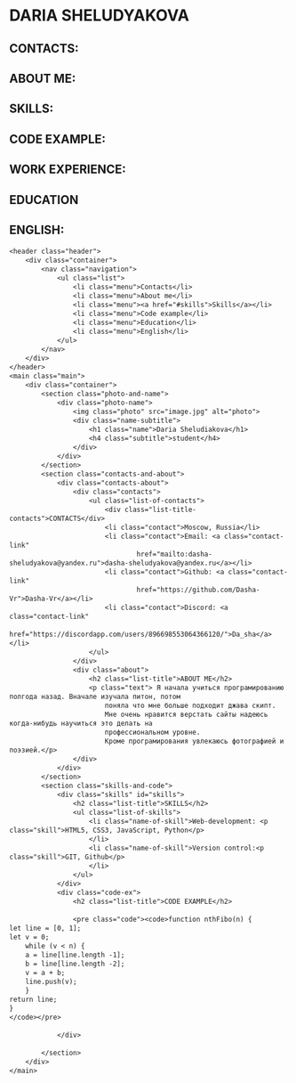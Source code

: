  # DARIA SHELUDYAKOVA
 ## CONTACTS:
 ## ABOUT ME:
 ## SKILLS:
 ## CODE EXAMPLE:
 ## WORK EXPERIENCE:
 ## EDUCATION
 ## ENGLISH:

<!DOCTYPE html>
<html lang="en">

<head>
    <meta charset="UTF-8">
    <meta http-equiv="X-UA-Compatible" content="IE=edge">
    <meta name="viewport" content="width=device-width, initial-scale=1.0">
    <link href="style.css" type="text/css" rel="stylesheet">
    <link href="normalize.css" type="text/css" rel="stylesheet">
    <link rel="icon" href="Smiley.ico">
    <title>CV</title>
    <link rel="preconnect" href="https://fonts.googleapis.com">
    <link rel="preconnect" href="https://fonts.gstatic.com" crossorigin>
    <link href="https://fonts.googleapis.com/css2?family=Roboto:wght@100;400;500;700&display=swap" rel="stylesheet">
    
</head>

<body>

    <header class="header">
        <div class="container">
            <nav class="navigation">
                <ul class="list">
                    <li class="menu">Contacts</li>
                    <li class="menu">About me</li>
                    <li class="menu"><a href="#skills">Skills</a></li>
                    <li class="menu">Code example</li>
                    <li class="menu">Education</li>
                    <li class="menu">English</li>
                </ul>
            </nav>
        </div>
    </header>
    <main class="main">
        <div class="container">
            <section class="photo-and-name">
                <div class="photo-name">
                    <img class="photo" src="image.jpg" alt="photo">
                    <div class="name-subtitle">
                        <h1 class="name">Daria Sheludiakova</h1>
                        <h4 class="subtitle">student</h4>
                    </div>
                </div>
            </section>
            <section class="contacts-and-about">
                <div class="contacts-about">
                    <div class="contacts">
                        <ul class="list-of-contacts">
                            <div class="list-title-contacts">CONTACTS</div>
                            <li class="contact">Moscow, Russia</li>
                            <li class="contact">Email: <a class="contact-link"
                                    href="mailto:dasha-sheludyakova@yandex.ru">dasha-sheludyakova@yandex.ru</a></li>
                            <li class="contact">Github: <a class="contact-link"
                                    href="https://github.com/Dasha-Vr">Dasha-Vr</a></li>
                            <li class="contact">Discord: <a class="contact-link"
                                    href="https://discordapp.com/users/896698553064366120/">Da_sha</a></li>
                        </ul>
                    </div>
                    <div class="about">
                        <h2 class="list-title">ABOUT ME</h2>
                        <p class="text"> Я начала учиться програмированию полгода назад. Вначале изучала питон, потом
                            поняла что мне больше подходит джава скипт.
                            Мне очень нравится верстать сайты надеюсь когда-нибудь научиться это делать на
                            профессиональном уровне.
                            Кроме програмирования увлекаюсь фотографией и поэзией.</p>
                    </div>
                </div>
            </section>
            <section class="skills-and-code">
                <div class="skills" id="skills">
                    <h2 class="list-title">SKILLS</h2>
                    <ul class="list-of-skills">
                        <li class="name-of-skill">Web-development: <p class="skill">HTML5, CSS3, JavaScript, Python</p>
                        </li>
                        <li class="name-of-skill">Version control:<p class="skill">GIT, Github</p>
                        </li>
                    </ul>
                </div>
                <div class="code-ex">
                    <h2 class="list-title">CODE EXAMPLE</h2>

                    <pre class="code"><code>function nthFibo(n) {
    let line = [0, 1];
    let v = 0;
        while (v < n) {
        a = line[line.length -1];
        b = line[line.length -2];
        v = a + b;
        line.push(v);
        }
    return line;
    }
    </code></pre>

                </div>

            </section>
        </div>
    </main>

</body>

</html>
